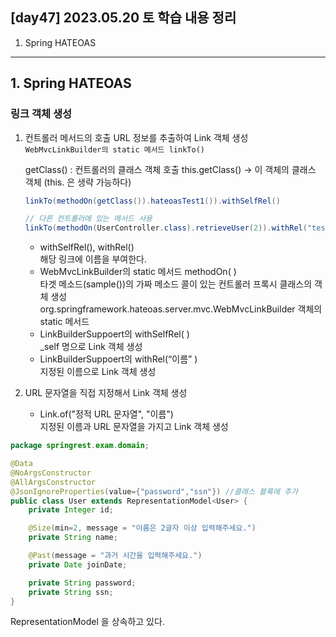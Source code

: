 ## [day47] 2023.05.20 토 학습 내용 정리
1. Spring HATEOAS  
---
## 1. Spring HATEOAS  

### 링크 객체 생성  
1. 컨트롤러 메서드의 호출 URL 정보를 추출하여 Link 객체 생성  
    `WebMvcLinkBuilder의 static 메서드 linkTo()`

    getClass() : 컨트롤러의 클래스 객체 호출 
    this.getClass() -> 이 객체의 클래스 객체 (this. 은 생략 가능하다)

    ```java
    linkTo(methodOn(getClass()).hateoasTest1()).withSelfRel()

    // 다른 컨트롤러에 있는 메서드 사용
    linkTo(methodOn(UserController.class).retrieveUser(2)).withRel("test3")
    ```
    - withSelfRel(), withRel()  
    해당 링크에 이름을 부여한다.  
    - WebMvcLinkBuilder의 static 메서드 methodOn( )  
    타겟 메소드(sample())의 가짜 메소드 콜이 있는 컨트롤러 프록시 클래스의 객체 생성  
    org.springframework.hateoas.server.mvc.WebMvcLinkBuilder 객체의 static 메서드  
    - LinkBuilderSuppoert의 withSelfRel( )  
    _self 명으로 Link 객체 생성  
    - LinkBuilderSuppoert의 withRel(“이름” )  
    지정된 이름으로 Link 객체 생성


2. URL 문자열을 직접 지정해서 Link 객체 생성  
    - Link.of("정적 URL 문자열", "이름")  
    지정된 이름과 URL 문자열을 가지고 Link 객체 생성  



```java
package springrest.exam.domain;

@Data
@NoArgsConstructor
@AllArgsConstructor
@JsonIgnoreProperties(value={"password","ssn"}) //클래스 블록에 추가
public class User extends RepresentationModel<User> {
    private Integer id;

    @Size(min=2, message = "이름은 2글자 이상 입력해주세요.")
    private String name;

    @Past(message = "과거 시간을 입력해주세요.")
    private Date joinDate;

    private String password;
    private String ssn;
}

```
RepresentationModel 을 상속하고 있다.